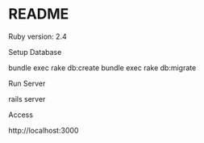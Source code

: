 # README


Ruby version: 2.4

Setup Database

bundle exec rake db:create
bundle exec rake db:migrate

Run Server

rails server

Access

http://localhost:3000
